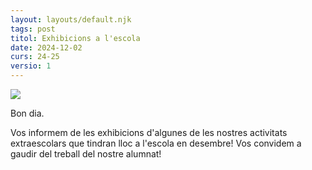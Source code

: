 ```yaml
---
layout: layouts/default.njk
tags: post
titol: Exhibicions a l'escola
date: 2024-12-02
curs: 24-25
versio: 1
---
```


![](/assets/imgs/2024-12-02-exhibicions.jpg)

Bon dia. 

Vos informem de les exhibicions d'algunes de les nostres activitats extraescolars que tindran lloc a l'escola en desembre! Vos convidem a gaudir del treball del nostre alumnat!